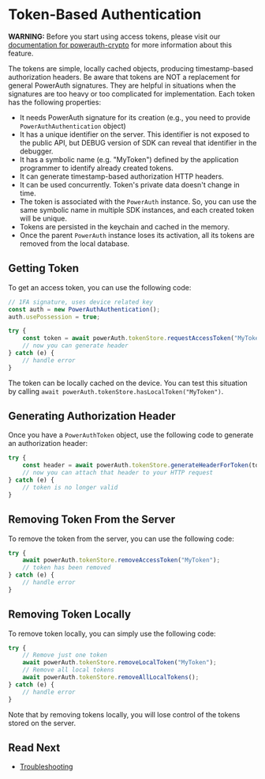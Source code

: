 # Token-Based Authentication

<!-- begin box warning -->
**WARNING:** Before you start using access tokens, please visit our [documentation for powerauth-crypto](https://github.com/wultra/powerauth-crypto/blob/develop/docs/MAC-Token-Based-Authentication.md) for more information about this feature.
<!-- end -->

The tokens are simple, locally cached objects, producing timestamp-based authorization headers. Be aware that tokens are NOT a replacement for general PowerAuth signatures. They are helpful in situations when the signatures are too heavy or too complicated for implementation. Each token has the following properties:

- It needs PowerAuth signature for its creation (e.g., you need to provide `PowerAuthAuthentication` object)
- It has a unique identifier on the server. This identifier is not exposed to the public API, but DEBUG version of SDK can reveal that identifier in the debugger.
- It has a symbolic name (e.g. "MyToken") defined by the application programmer to identify already created tokens.
- It can generate timestamp-based authorization HTTP headers.
- It can be used concurrently. Token's private data doesn't change in time.
- The token is associated with the `PowerAuth` instance. So, you can use the same symbolic name in multiple SDK instances, and each created token will be unique.
- Tokens are persisted in the keychain and cached in the memory.
- Once the parent `PowerAuth` instance loses its activation, all its tokens are removed from the local database.

## Getting Token

To get an access token, you can use the following code:

```javascript
// 1FA signature, uses device related key
const auth = new PowerAuthAuthentication();
auth.usePossession = true;

try {
    const token = await powerAuth.tokenStore.requestAccessToken("MyToken", auth);
    // now you can generate header
} catch (e) {
    // handle error
}
```

The token can be locally cached on the device. You can test this situation by calling `await powerAuth.tokenStore.hasLocalToken("MyToken")`.

## Generating Authorization Header

Once you have a `PowerAuthToken` object, use the following code to generate an authorization header:

```javascript
try {
    const header = await powerAuth.tokenStore.generateHeaderForToken(token.tokenName);
    // now you can attach that header to your HTTP request
} catch (e) {
    // token is no longer valid
}
```

## Removing Token From the Server

To remove the token from the server, you can use the following code:

```javascript
try {
    await powerAuth.tokenStore.removeAccessToken("MyToken");
    // token has been removed
} catch (e) {
    // handle error
}
```

## Removing Token Locally

To remove token locally, you can simply use the following code:

```javascript
try {
    // Remove just one token
    await powerAuth.tokenStore.removeLocalToken("MyToken");
    // Remove all local tokens
    await powerAuth.tokenStore.removeAllLocalTokens();
} catch (e) {
    // handle error
}
```

Note that by removing tokens locally, you will lose control of the tokens stored on the server.

## Read Next

- [Troubleshooting](Troubleshooting.md)